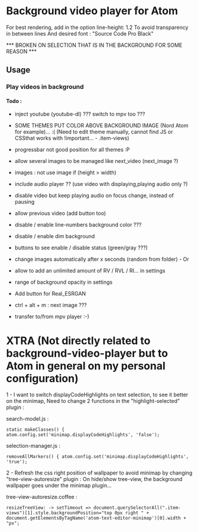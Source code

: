 # Background video player for Atom

For best rendering, add in the option line-height: 1.2 To avoid transparency in between lines
And desired font : "Source Code Pro Black"

*** BROKEN ON SELECTION THAT IS IN THE BACKGROUND FOR SOME REASON ***

## Usage

### Play videos in background

#### Todo :

- inject youtube (youtube-dl) ??? switch to mpv too ???

- SOME THEMES PUT COLOR ABOVE BACKGROUND IMAGE (Nord Atom for example)... :(
  (Need to edit theme manually, cannot find JS or CSSthat works with !important... - .item-views)

- progressbar not good position for all themes :P

- allow several images to be managed like next_video (next_image ?)

- images : not use image if (height > width)

- include audio player ?? (use video with displaying,playing audio only ?)

- disable video but keep playing audio on focus change, instead of pausing

- allow previous video (add button too)

- disable / enable line-numbers background color ???

- disable / enable dim background

- buttons to see enable / disable status (green/gray ???)

- change images automatically after x seconds (random from folder) - Or

- allow to add an unlimited amount of RV / RVL / RI... in settings

- range of background opacity in settings

- Add button for Real_ESRGAN

- ctrl + alt + m : next image ???

- transfer to/from mpv player :-)

# XTRA (Not directly related to background-video-player but to Atom in general on my personal configuration)

1 - I want to switch displayCodeHighlights on text selection, to see it better on the minimap,
Need to change 2 functions in the "highlight-selected" plugin :

search-model.js :

`static makeClasses() {
  atom.config.set('minimap.displayCodeHighlights', 'false');`

selection-manager.js :

`removeAllMarkers() {
  atom.config.set('minimap.displayCodeHighlights', 'true');`

2 - Refresh the css right position of wallpaper to avoid minimap by changing "tree-view-autoresize" plugin :
On hide/show tree-view, the background wallpaper goes under the minimap plugin...

tree-view-autoresize.coffee :

`resizeTreeView: ->
    setTimeout =>
      document.querySelectorAll(".item-views")[1].style.backgroundPosition="top 0px right "
        + document.getElementsByTagName('atom-text-editor-minimap')[0].width + "px";`
